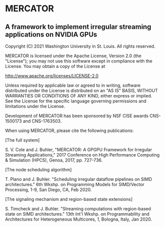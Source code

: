 # MERCATOR

## A framework to implement irregular streaming applications on NVIDIA GPUs

Copyright (C) 2021 Washington University in St. Louis.  All rights
reserved.

MERCATOR is licensed under the Apache License, Version 2.0 (the
"License"); you may not use this software except in compliance with
the License.  You may obtain a copy of the License at

  http://www.apache.org/licenses/LICENSE-2.0
	
Unless required by applicable law or agreed to in writing, software
distributed under the License is distributed on an "AS IS" BASIS,
WITHOUT WARRANTIES OR CONDITIONS OF ANY KIND, either express or implied.
See the License for the specific language governing permissions and
limitations under the License.


Development of MERCATOR has been sponsored by NSF CISE awards
CNS-1500173 and CNS-1763503.

When using MERCATOR, please cite the following publications:

[The full system]

S. V. Cole and J. Buhler, "MERCATOR: A GPGPU Framework for Irregular
Streaming Applications," 2017 Conference on High Performance Computing
& Simulation (HPCS), Genoa, 2017, pp. 727-736.


[The node scheduling algorithm]

T. Plano and J. Buhler. "Scheduling irregular dataflow pipelines on
SIMD architectures." 6th Wkshp. on Programming Models for SIMD/Vector
Processing, 1-9, San Diego, CA, Feb 2020.
 
 
[The signaling mechanism and region-based state extensions]

S. Timcheck and J. Buhler. "Streaming computations with region-based
state on SIMD architectures." 13th Int'l Wkshp. on Programmability and
Architectures for Heterogeneous Multicores, 1, Bologna, Italy, Jan
2020.
